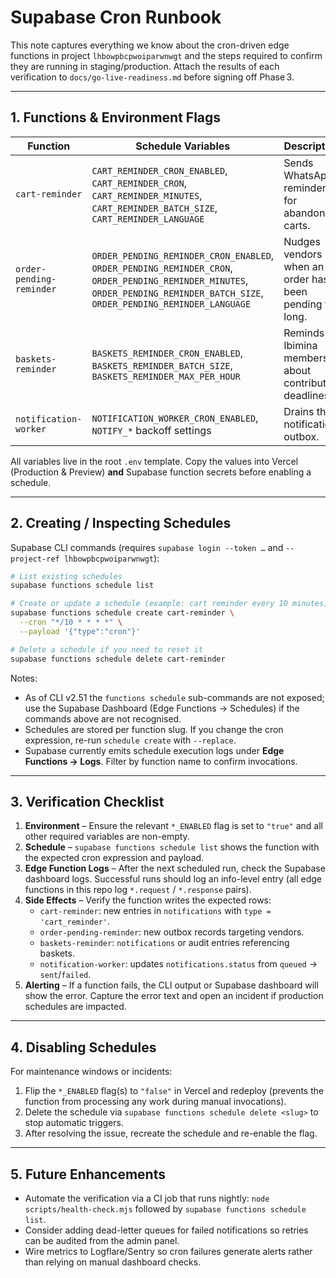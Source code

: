 # Supabase Cron Runbook

This note captures everything we know about the cron-driven edge functions in
project `lhbowpbcpwoiparwnwgt` and the steps required to confirm they are
running in staging/production. Attach the results of each verification to
`docs/go-live-readiness.md` before signing off Phase 3.

---

## 1. Functions & Environment Flags

| Function | Schedule Variables | Description |
| --- | --- | --- |
| `cart-reminder` | `CART_REMINDER_CRON_ENABLED`, `CART_REMINDER_CRON`, `CART_REMINDER_MINUTES`, `CART_REMINDER_BATCH_SIZE`, `CART_REMINDER_LANGUAGE` | Sends WhatsApp reminders for abandoned carts. |
| `order-pending-reminder` | `ORDER_PENDING_REMINDER_CRON_ENABLED`, `ORDER_PENDING_REMINDER_CRON`, `ORDER_PENDING_REMINDER_MINUTES`, `ORDER_PENDING_REMINDER_BATCH_SIZE`, `ORDER_PENDING_REMINDER_LANGUAGE` | Nudges vendors when an order has been pending too long. |
| `baskets-reminder` | `BASKETS_REMINDER_CRON_ENABLED`, `BASKETS_REMINDER_BATCH_SIZE`, `BASKETS_REMINDER_MAX_PER_HOUR` | Reminds Ibimina members about contribution deadlines. |
| `notification-worker` | `NOTIFICATION_WORKER_CRON_ENABLED`, `NOTIFY_*` backoff settings | Drains the notification outbox. |

All variables live in the root `.env` template. Copy the values into Vercel
(Production & Preview) **and** Supabase function secrets before enabling a
schedule.

---

## 2. Creating / Inspecting Schedules

Supabase CLI commands (requires `supabase login --token …` and `--project-ref lhbowpbcpwoiparwnwgt`):

```bash
# List existing schedules
supabase functions schedule list

# Create or update a schedule (example: cart reminder every 10 minutes)
supabase functions schedule create cart-reminder \
  --cron "*/10 * * * *" \
  --payload '{"type":"cron"}'

# Delete a schedule if you need to reset it
supabase functions schedule delete cart-reminder
```

Notes:

- As of CLI v2.51 the `functions schedule` sub-commands are not exposed; use the
  Supabase Dashboard (Edge Functions → Schedules) if the commands above are not recognised.
- Schedules are stored per function slug. If you change the cron expression,
  re-run `schedule create` with `--replace`.
- Supabase currently emits schedule execution logs under **Edge Functions → Logs**.
  Filter by function name to confirm invocations.

---

## 3. Verification Checklist

1. **Environment** – Ensure the relevant `*_ENABLED` flag is set to `"true"`
   and all other required variables are non-empty.
2. **Schedule** – `supabase functions schedule list` shows the function with
   the expected cron expression and payload.
3. **Edge Function Logs** – After the next scheduled run, check the Supabase
   dashboard logs. Successful runs should log an info-level entry (all edge
   functions in this repo log `*.request` / `*.response` pairs).
4. **Side Effects** – Verify the function writes the expected rows:
   - `cart-reminder`: new entries in `notifications` with `type = 'cart_reminder'`.
   - `order-pending-reminder`: new outbox records targeting vendors.
   - `baskets-reminder`: `notifications` or audit entries referencing baskets.
   - `notification-worker`: updates `notifications.status` from `queued` → `sent`/`failed`.
5. **Alerting** – If a function fails, the CLI output or Supabase dashboard will
   show the error. Capture the error text and open an incident if production
   schedules are impacted.

---

## 4. Disabling Schedules

For maintenance windows or incidents:

1. Flip the `*_ENABLED` flag(s) to `"false"` in Vercel and redeploy (prevents
   the function from processing any work during manual invocations).
2. Delete the schedule via `supabase functions schedule delete <slug>` to stop
   automatic triggers.
3. After resolving the issue, recreate the schedule and re-enable the flag.

---

## 5. Future Enhancements

- Automate the verification via a CI job that runs nightly:
  `node scripts/health-check.mjs` followed by `supabase functions schedule list`.
- Consider adding dead-letter queues for failed notifications so retries can be
  audited from the admin panel.
- Wire metrics to Logflare/Sentry so cron failures generate alerts rather than
  relying on manual dashboard checks.
